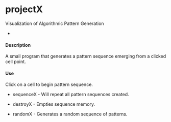 projectX
=

Visualization of Algorithmic Pattern Generation

-

#### Description
A small program that generates a pattern sequence emerging from a clicked cell point.

#### Use
Click on a cell to begin pattern sequence.

- sequenceX - Will repeat all pattern sequences created.

- destroyX - Empties sequence memory.

- randomX - Generates a random sequence of patterns.




